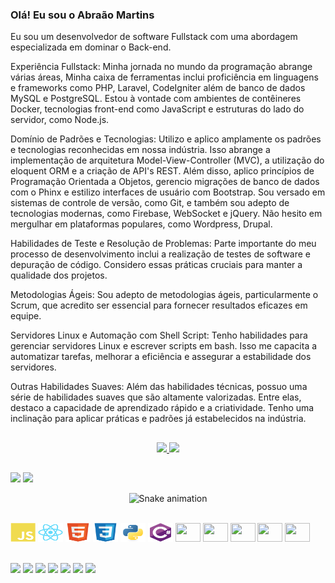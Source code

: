 ### Olá! Eu sou o Abraão Martins


Eu sou um desenvolvedor de software Fullstack com uma abordagem especializada em dominar o Back-end.

Experiência Fullstack:
Minha jornada no mundo da programação abrange várias áreas, Minha caixa de ferramentas inclui proficiência em linguagens e frameworks como PHP, Laravel, CodeIgniter além de banco de dados MySQL e PostgreSQL. Estou à vontade com ambientes de contêineres Docker, tecnologias front-end como JavaScript e estruturas do lado do servidor, como Node.js.

Domínio de Padrões e Tecnologias:
Utilizo e aplico amplamente os padrões e tecnologias reconhecidas em nossa indústria. Isso abrange a implementação de arquitetura Model-View-Controller (MVC), a utilização do eloquent ORM e a criação de API's REST. Além disso, aplico princípios de Programação Orientada a Objetos, gerencio migrações de banco de dados com o Phinx e estilizo interfaces de usuário com Bootstrap. Sou versado em sistemas de controle de versão, como Git, e também sou adepto de tecnologias modernas, como Firebase, WebSocket e jQuery. Não hesito em mergulhar em plataformas populares, como Wordpress, Drupal.

Habilidades de Teste e Resolução de Problemas:
Parte importante do meu processo de desenvolvimento inclui a realização de testes de software e depuração de código. Considero essas práticas cruciais para manter a qualidade dos projetos.

Metodologias Ágeis:
Sou adepto de metodologias ágeis, particularmente o Scrum, que acredito ser essencial para fornecer resultados eficazes em equipe.

Servidores Linux e Automação com Shell Script:
Tenho habilidades para gerenciar servidores Linux e escrever scripts em bash. Isso me capacita a automatizar tarefas, melhorar a eficiência e assegurar a estabilidade dos servidores.

Outras Habilidades Suaves:
Além das habilidades técnicas, possuo uma série de habilidades suaves que são altamente valorizadas. Entre elas, destaco a capacidade de aprendizado rápido e a criatividade. Tenho uma inclinação para aplicar práticas e padrões já estabelecidos na indústria.


##
<div align="center">
  <a href="https://github.com/abraao69">
  <img height="180em" src="https://github-readme-stats.vercel.app/api?username=abraao69&show_icons=true&theme=cobalt&include_all_commits=true&count_private=true"/>
  <img height="180em" src="https://github-readme-stats.vercel.app/api/top-langs/?username=abraao69&layout=compact&langs_count=7&theme=cobalt"/>
</div>
 



  </div>
  
##

<div> 

  <a href = "Abraão:abraao695@gmail.com"><img src="https://img.shields.io/badge/-Gmail-%23333?style=for-the-badge&logo=gmail&logoColor=white" target="_blank"></a>
  <a href="[https://www.linkedin.com/in/abraao69/](https://www.linkedin.com/in/abra%C3%A3o-martins-20021b243/recent-activity/)" target="_blank"><img src="https://img.shields.io/badge/-LinkedIn-%230077B5?style=for-the-badge&logo=linkedin&logoColor=white" target="_blank"></a> 
  
</div>



<div align="center">
  
  ![Snake animation](https://github.com/danielbped/danielbped/blob/output/github-contribution-grid-snake.svg)
  
</div>
<div style="display: inline_block"><br>
  <img align="center"  height="30" width="40" src="https://raw.githubusercontent.com/devicons/devicon/master/icons/javascript/javascript-plain.svg">
  <img align="center" height="30" width="40" src="https://raw.githubusercontent.com/devicons/devicon/master/icons/react/react-original.svg">
  <img align="center"  height="30" width="40" src="https://raw.githubusercontent.com/devicons/devicon/master/icons/html5/html5-original.svg">
  <img align="center"  height="30" width="40" src="https://raw.githubusercontent.com/devicons/devicon/master/icons/css3/css3-original.svg">
  <img align="center"  height="30" width="40" src="https://raw.githubusercontent.com/devicons/devicon/master/icons/python/python-original.svg">
  <img align="center" height="30" width="40" src="https://raw.githubusercontent.com/devicons/devicon/master/icons/csharp/csharp-original.svg">
  <img align="center"  height="30" width="40" src="https://cdn.jsdelivr.net/gh/devicons/devicon/icons/figma/figma-original.svg" />
  <img align="center"  height="30" width="40" src="https://cdn.jsdelivr.net/gh/devicons/devicon/icons/canva/canva-original.svg" />
  <img align="center"  height="30" width="40" src="https://cdn.jsdelivr.net/gh/devicons/devicon/icons/github/github-original.svg" />
  <img align="center"  height="30" width="40" src="https://cdn.jsdelivr.net/gh/devicons/devicon/icons/vscode/vscode-original.svg" />
  <img align="center"  height="30" width="40" src="https://cdn.jsdelivr.net/gh/devicons/devicon/icons/wordpress/wordpress-original.svg" />



  </div>
<br><br>
<div> 
  <a href="https://www.youtube.com/channel/UCuRGzGHFfTswFICPxReGVXA" target="_blank"><img src="https://img.shields.io/badge/YouTube-FF0000?style=for-the-badge&logo=youtube&logoColor=white" target="_blank"></a>
  <a href="https://instagram.com/dvdluiz" target="_blank"><img src="https://img.shields.io/badge/-Instagram-%23E4405F?style=for-the-badge&logo=instagram&logoColor=white" target="_blank"></a>
 	<a href="https://www.twitch.tv/#" target="_blank"><img src="https://img.shields.io/badge/Twitch-9146FF?style=for-the-badge&logo=twitch&logoColor=white" target="_blank"></a>
 <a href="https://discord.gg/#" target="_blank"><img src="https://img.shields.io/badge/Discord-7289DA?style=for-the-badge&logo=discord&logoColor=white" target="_blank"></a> 
  <a href = "mailto:dvdluiz1991@gmail.com"><img src="https://img.shields.io/badge/-Gmail-%23333?style=for-the-badge&logo=gmail&logoColor=white" target="_blank"></a>
  <a href="https://www.linkedin.com/in/abraao-polcaro" target="_blank"><img src="https://img.shields.io/badge/-LinkedIn-%230077B5?style=for-the-badge&logo=linkedin&logoColor=white" target="_blank" target="_blank"></a> 
    <a href="https://www.linkedin.com/in/abraao-polcaro" target="_blank"><img src="https://img.shields.io/badge/-laravel-%230077B5?style=for-the-badge&logo=laravel&logoColor=red" target="_blank" target="_blank"></a> 

</div>
